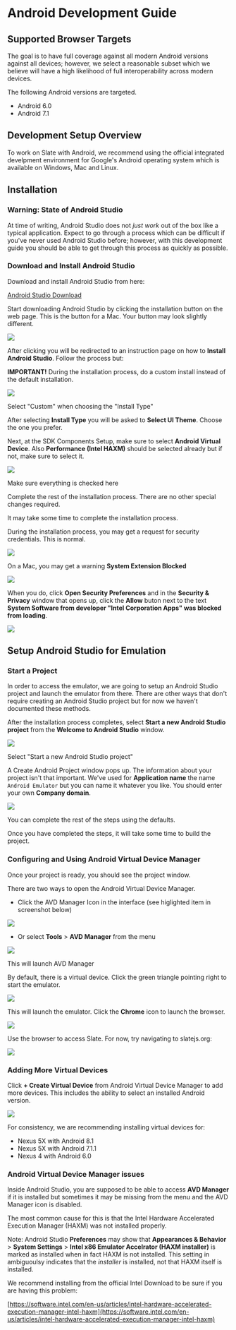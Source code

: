 # Android Development Guide

## Supported Browser Targets

The goal is to have full coverage against all modern Android versions against all devices; however, we select a reasonable subset which we believe will have a high likelihood of full interoperability across modern devices.

The following Android versions are targeted.

*   Android 6.0
*   Android 7.1

## Development Setup Overview

To work on Slate with Android, we recommend using the official integrated develpment environment for Google's Android operating system which is available on Windows, Mac and Linux.

## Installation

### Warning: State of Android Studio

At time of writing, Android Studio does not _just work_ out of the box like a typical application. Expect to go through a process which can be difficult if you've never used Android Studio before; however, with this development guide you should be able to get through this process as quickly as possible.

### Download and Install Android Studio

Download and install Android Studio from here:

[Android Studio Download](https://developer.android.com/studio/index.html)

Start downloading Android Studio by clicking the installation button on the web page. This is the button for a Mac. Your button may look slightly different.

![](../images/contributing/android-development-guide/image-13.png)

After clicking you will be redirected to an instruction page on how to **Install Android Studio**. Follow the process but:

**IMPORTANT!** During the installation process, do a custom install instead of the default installation.

![](../images/contributing/android-development-guide/image-4.png)

Select "Custom" when choosing the "Install Type"

After selecting **Install Type** you will be asked to **Select UI Theme**. Choose the one you prefer.

Next, at the SDK Components Setup, make sure to select **Android Virtual Device**. Also **Performance (Intel HAXM)** should be selected already but if not, make sure to select it.

![](../images/contributing/android-development-guide/image-5.png)

Make sure everything is checked here

Complete the rest of the installation process. There are no other special changes required.

It may take some time to complete the installation process.

During the installation process, you may get a request for security credentials. This is normal.

![](../images/contributing/android-development-guide/image-6.png)

On a Mac, you may get a warning **System Extension Blocked**

![](../images/contributing/android-development-guide/image-7.png)

When you do, click **Open Security Preferences** and in the **Security & Privacy** window that opens up, click the **Allow** buton next to the text **System Software from developer "Intel Corporation Apps" was blocked from loading**.

![](../images/contributing/android-development-guide/image-8.png)

## Setup Android Studio for Emulation

### Start a Project

In order to access the emulator, we are going to setup an Android Studio project and launch the emulator from there. There are other ways that don't require creating an Android Studio project but for now we haven't documented these methods.

After the installation process completes, select **Start a new Android Studio project** from the **Welcome to Android Studio** window.

![](../images/contributing/android-development-guide/image-9.png)

Select "Start a new Android Studio project"

A Create Android Project window pops up. The information about your project isn't that important. We've used for **Application name** the name `Android Emulator` but you can name it whatever you like. You should enter your own **Company domain**.

![](../images/contributing/android-development-guide/image-10.png)

You can complete the rest of the steps using the defaults.

Once you have completed the steps, it will take some time to build the project.

### Configuring and Using Android Virtual Device Manager

Once your project is ready, you should see the project window.

There are two ways to open the Android Virtual Device Manager.

* Click the AVD Manager Icon in the interface (see higlighted item in screenshot below)

![](../images/contributing/android-development-guide/image.png)

* Or select **Tools** \> **AVD Manager** from the menu

![](../images/contributing/android-development-guide/image-11.png)

This will launch AVD Manager

By default, there is a virtual device. Click the green triangle pointing right to start the emulator.

![](../images/contributing/android-development-guide/image-1.png)

This will launch the emulator. Click the **Chrome** icon to launch the browser.

![](../images/contributing/android-development-guide/image-2.png)

Use the browser to access Slate. For now, try navigating to slatejs.org:

![](../images/contributing/android-development-guide/image-12.png)

### Adding More Virtual Devices

Click **\+ Create Virtual Device** from Android Virtual Device Manager to add more devices. This includes the ability to select an installed Android version.

![](../images/contributing/android-development-guide/image-3.png)

For consistency, we are recommending installing virtual devices for:

*   Nexus 5X with Android 8.1
*   Nexus 5X with Android 7.1.1
*   Nexus 4 with Android 6.0

### Android Virtual Device Manager issues

Inside Android Studio, you are supposed to be able to access **AVD Manager** if it is installed but sometimes it may be missing from the menu and the AVD Manager icon is disabled.

The most common cause for this is that the Intel Hardware Accelerated Execution Manager (HAXM) was not installed properly.

Note: Android Studio **Preferences** may show that **Appearances & Behavior** \> **System Settings** \> **Intel x86 Emulator Accelrator (HAXM installer)** is marked as installed when in fact HAXM is not installed. This setting in ambiguoulsy indicates that the _installer_ is installed, not that HAXM itself is installed.

We recommend installing from the official Intel Download to be sure if you are having this problem:

[https://software.intel.com/en-us/articles/intel-hardware-accelerated-execution-manager-intel-haxm](https://software.intel.com/en-us/articles/intel-hardware-accelerated-execution-manager-intel-haxm)